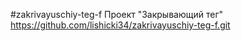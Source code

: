 #zakrivayuschiy-teg-f Проект "Закрывающий тег" https://github.com/lishicki34/zakrivayuschiy-teg-f.git
